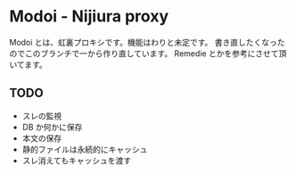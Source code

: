 Modoi - Nijiura proxy
=====================

Modoi とは、虹裏プロキシです。機能はわりと未定です。
書き直したくなったのでこのブランチで一から作り直しています。
Remedie とかを参考にさせて頂いてます。

TODO
----
 * スレの監視
 * DB か何かに保存
 * 本文の保存
 * 静的ファイルは永続的にキャッシュ
 * スレ消えてもキャッシュを渡す
